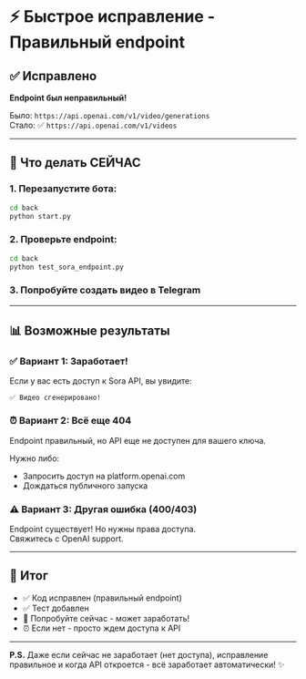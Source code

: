 # ⚡ Быстрое исправление - Правильный endpoint

## ✅ Исправлено

**Endpoint был неправильный!**

Было: `https://api.openai.com/v1/video/generations`  
Стало: ✅ `https://api.openai.com/v1/videos`

---

## 🚀 Что делать СЕЙЧАС

### 1. Перезапустите бота:

```bash
cd back
python start.py
```

### 2. Проверьте endpoint:

```bash
cd back
python test_sora_endpoint.py
```

### 3. Попробуйте создать видео в Telegram

---

## 📊 Возможные результаты

### ✅ Вариант 1: Заработает!

Если у вас есть доступ к Sora API, вы увидите:
```
✅ Видео сгенерировано!
```

### ⏰ Вариант 2: Всё еще 404

Endpoint правильный, но API еще не доступен для вашего ключа.

Нужно либо:
- Запросить доступ на platform.openai.com
- Дождаться публичного запуска

### ⚠️ Вариант 3: Другая ошибка (400/403)

Endpoint существует! Но нужны права доступа.  
Свяжитесь с OpenAI support.

---

## 🎯 Итог

- ✅ Код исправлен (правильный endpoint)
- ✅ Тест добавлен
- 🔄 Попробуйте сейчас - может заработать!
- ⏰ Если нет - просто ждем доступа к API

---

**P.S.** Даже если сейчас не заработает (нет доступа), исправление правильное и когда API откроется - всё заработает автоматически! ✨



